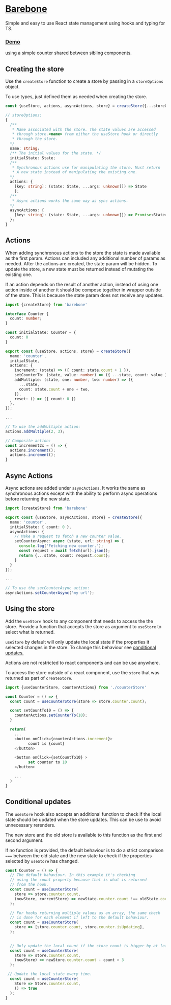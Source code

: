 # [Barebone](src/barebone)
Simple and easy to use React state management using hooks and typing for TS.

### [Demo](https://seegg.github.io/barebone-demo/) 
using a simple counter shared between sibling components.

## Creating the store
Use the `createStore` function to create a store by passing in a `storeOptions`
object.

To use types, just defined them as needed when creating the store.

```ts
const {useStore, actions, asyncActions, store} = createStore({...storeOptions});
```

```ts
// storeOptions:
{
  /**
   * Name associated with the store. The state values are accessed
   * through store.<name> from either the useStore hook or directly
   * through the store.
  */
  name: string;
  /** The initial values for the state. */
  initialState: State;
  /** 
   * Synchronous actions use for manipulating the store. Must return
   * A new state instead of manipulating the existing one.
  */
  actions: {
    [key: string]: (state: State, ...args: unknown[]) => State
    };
  /** 
   * Async actions works the same way as sync actions.
  */
  asyncActions: {
    [key: string]: (state: State, ...args: unknown[]) => Promise<State>
  };
}
```
## Actions
When adding synchronous actions to the store the state is made available
as the first param. Actions can included any additional number of params 
as needed. After the actions are created, the state param will be hidden.
To update the store, a new state must be returned instead of
mutating the existing one.

If an action depends on the result of another action, instead of using
one action inside of another it should be compose together in wrapper
outside of the store. This is because the state param does not receive
any updates.

```ts
import {createStore} from 'barebone'

interface Counter {
  count: number;
}

const initialState: Counter = {
  count: 0
}

export const {useStore, actions, store} = createStore({
  name: 'counter',
  initialState,
  actions: {
    increment: (state) => ({ count: state.count + 1 }),
    setCounterTo: (state, value: number) => ({ ...state, count: value }),
    addMultiple: (state, one: number, two: number) => ({
      ...state,
      count: state.count + one + two,
    }),
    reset: () => ({ count: 0 })
  },
});

...

// To use the addMultiple action:
actions.addMultiple(2, 3);

// Composite action:
const increment2x = () => {
  actions.increment();
  actions.increment();
}


```
## Async Actions

Async actions are added under `asyncActions`. It works the same as synchronous 
actions except with the ability to perform async operations before returning 
the new state.

```ts
import {createStore} from 'barebone'

export const {useStore, asyncActions, store} = createStore({
  name: 'counter',
  initialState: { count: 0 },
  asyncActions: {
    // Make a request to fetch a new counter value.
    setCounterAsync: async (state, url: string) => {
      console.log('Fetching new counter.');
      const request = await fetch(url).json();
      return {...state, count: request.count};
    }
  }
});

...

// To use the setCounterAsync action:
asyncActions.setCounterAsync('my url');

```
## Using the store
Add the `useStore` hook to any component that needs to access the
the store. Provide a function that accepts the store as argument
to `useStore` to select what is returned.

`useStore` by default will only update the local state if the properties
it selected changes in the store. To change this behaviour see 
[conditional updates.](https://github.com/seegg/Barebone-state-management#conditional-updates)

Actions are not restricted to react components and can be use anywhere.

To access the store outside of a react component, use the `store`
that was returned as part of `createStore`.

```ts
import {useCounterStore, counterActions} from './counterStore'

const Counter = () => {
  const count = useCounterStore(store => store.counter.count);

  const setCountTo10 = () => {
    counterActions.setCounterTo(10);
  }

  return(
    ...
    <button onClick={counterActions.increment}>
          count is {count}
    </button>

    <button onClick={setCountTo10} >
          set counter to 10
    </button>

    ...
  )
}

```
## Conditional updates
The `useStore` hook also accepts an additional function to check if the local 
state should be updated when the store updates. This can be use to avoid 
unnecessary rerenders.

The new store and the old store is available to this function as the first
and second argument.

If no function is provided, the default behaviour is to do a strict comparison 
`===` between the old state and the new state to check if the properties selected
by `useStore` has changed.

```ts
const Counter = () => {
  // The default bahaviour. In this example it's checking 
  // using the count property because that is what is returned 
  // from the hook. 
  const count = useCounterStore(
    store => store.counter.count,
    (newStore, currentStore) => newState.counter.count !== oldState.counter.count
  );

  // For hooks returning multiple values as an array, the same check
  // is done for each element if left to the default behaviour.
  const count = useCounterStore(
    store => [store.counter.count, store.counter.isUpdating],
  );

  
  // Only update the local count if the store count is bigger by at least 3.
  const count = useCounterStore(
    store => store.counter.count,
    (newStore) => newStore.counter.count - count > 3
  );

 // Update the local state every time.
  const count = useCounterStore(
    Store => Store.counter.count,
    () => true
  );
}

```
